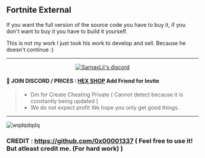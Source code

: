 ## Fortnite External

If you want the full version of the source code you have to buy it, if you don't want to buy it you have to build it yourself.

This is not my work I just took his work to develop and sell. Because he doesn't continue :)

***
  <p align="center">
    <a href="https://discord.com/users/943374631644045363">
        <img title="Sarnax discord" alt="SarnaxLii's discord" src="https://discord.c99.nl/widget/theme-3/943374631644045363.png"/>
    </a>
</p>


#### 💬 JOIN DISCORD / PRICES : [HEX SHOP](https://discord.com/users/943374631644045363)  Add Friend for Invite
> - Dm for Create Cheating Private ( Cannot detect because it is constantly being updated )
> - We do not expect profit We hope you only get good things.

***
![wqdqdqdq](https://user-images.githubusercontent.com/94861415/159571819-32bcf812-8e9a-46dd-a2b5-09d2b4d110a5.png)



###  CREDIT : https://github.com/0x00001337 ( Feel free to use it! But atleast credit me. (For hard work) ) 
